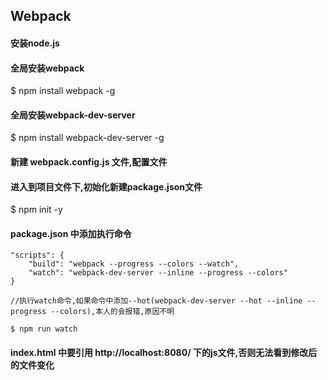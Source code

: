 ## Webpack

#### 安装node.js

#### 全局安装webpack

$ npm install webpack -g

#### 全局安装webpack-dev-server

$ npm install webpack-dev-server -g

#### 新建 webpack.config.js 文件,配置文件

#### 进入到项目文件下,初始化新建package.json文件

$ npm init -y

#### package.json 中添加执行命令

    "scripts": {
        "build": "webpack --progress --colors --watch",
        "watch": "webpack-dev-server --inline --progress --colors"
    }

    //执行watch命令,如果命令中添加--hot(webpack-dev-server --hot --inline --progress --colors),本人的会报错,原因不明

    $ npm run watch

#### index.html 中要引用 http://localhost:8080/ 下的js文件,否则无法看到修改后的文件变化

